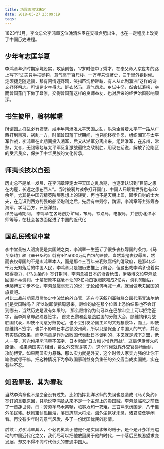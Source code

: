 ```yaml
---
title: 功罪盖棺犹未定
date: 2018-05-27 23:09:19
tags:
---
```

1823年2月，李文忠公李鸿章这位晚清名臣在安徽合肥出生，也在一定程度上改变了中国历史进程。
## 少年有志匡华夏 ##
李鸿章年少时期家境殷实，攻读刻苦，17岁时便中了秀才，在奉父命入京应考的路上写下“丈夫只手把吴钩，意气高于百尺楼。一万年来谁著史，三千里外欲封侯。定须捷足随途骥，那有闲情逐野鸥，笑指芦沟桥畔路，有人从此到瀛洲”这样的诗文抒怀明志。可谓是少年得志，鲜衣怒马，意气风发。乡试中举，然会试落榜，幸而曾国藩门下做了幕僚，交得曾国藩这样的良师益友，也对后来的经世治国影响颇深。
## 书生披甲，翰林帷幄 ##
所谓国之将乱必有妖孽，咸丰年间爆发太平天国之乱，洪秀全带着太平军一路从广西打到南京，祸乱一方，时值曾国藩丁忧期间，也只能移孝作忠，组织湘军与太平军作战，李鸿章在此期间投入湘军，后又从湘军分离出来，组建淮军，在苏州，常熟，太仓，无锡等地与太平军反复激战最终克敌制胜，用现在话说，解放了沦陷区的受苦民众，保护了中华民族的文化传承。  
## 师夷长技以自强 ##
历史总不是单一发展，在李鸿章评定太平天国之乱后期，也逐渐认识到“目前之患在内寇，长远之患在西人”。当时被鸦片战争打开国门，中国人开眼看世界也有20余年，尤其是中国的精英阶层思想上的转变，再也不是天朝上国，固步自封的士大夫，在见识到西方列强的船坚炮利之后，先后有林则徐，魏源，李鸿章等主张筹办海军，学习西方，开展洋务。  
洋务运动期间， 李鸿章在各地创办矿局，布局，铁路局，电报局，并创办北洋水师等等，在社会各方面促进了中国的近代化
## 国乱民残误中堂 ##
李中堂最被人诟病便是卖国贼之类，李鸿章一生签订了很多丧权辱国的条约，《马关条约》和《辛丑条约》就有6亿5000万两白银的赔款。当然算是丧权辱国，然而丧权辱国的不是李鸿章本人，而是那个三百年来衰败腐朽的清政府，是那4亿5千万无知落后的中国人民，李鸿章只是被历史推上了舞台，但这出戏李鸿章也着实唱得卖力，《马关条约》签订期间，李鸿章被日本的愤青枪击，伊藤博文怕李鸿章回国不再谈判，于是把原本丝毫不让的3亿两白银赔款减成2亿两，谈判的最后，伊藤博文寸步不让，李鸿章孱弱无力的说：无论如何再减一点，就当做老夫回国的旅费吧。  
对比二战前期慕尼黑协定中波兰的外交官，还有今天叙利亚驻联合国代表贾法尔他们是卖国贼吗？
所以说即使把周恩来，顾维钧放在那个位置上恐怕结果也不会好到哪去，当然历史是没有如果的。
那么顾维钧为何可以在巴黎和会上可以拒绝签字，而李鸿章却必须要签字。
首先巴黎和会是战胜国的分赃大会，顾维钧作为战胜国代表，即使不同意分赃协定，也不会引发帝国主义的大规模侵华，而且，即使顾维钧不签字，也并不影响日本占领胶州湾，所以只是保全了中国人的气节，并没有实质的效果，而李鸿章是作为战败国代表赴日本谈判的，本来就是城下之盟，低人一等，其次如果李鸿章不签字，日本就会“日方继以增兵再战”，这是伊藤博文的原话。
如果两国实力相当，那么外交就是实力，这个时候就靠外交官唇枪舌剑，攻防博弈。如果两国实力悬殊，那么实力就是外交，这个时候人家实力强的让你干嘛你就得干嘛，把这种情况下为争取国家利益身负重任的外交官当成卖国贼，实在有些不忍。
## 知我罪我，其为春秋 ##
当然李鸿章也不是完全没有过失，比如指挥北洋水师的失误也是造成《马关条约》签订的重要原因，只能说李鸿章从来不是一个主观上的卖国贼，李鸿章临死之前做了一首辞世诗，曰：劳劳车马未离鞍，临事方知一死难。三百年来伤国步，八千里外吊民残。秋风宝剑孤臣泪，落日旌旗大将坛。海外尘氛犹未息，诸君莫做等闲看。再没有少年时的意气风发，多了一份忧国忧民的悲情。

后续：对李鸿章其人，不必再执着于他是不是卖国求荣的贼子，是不是开办洋务运动的中国近代化之父，我们尽可以把他放回属于他的时代，一个落后民族渴望求变发展，却又不得不向时代低头的普通中国人。



